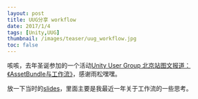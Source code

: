 ```yaml
---
layout: post
title: UUG分享 workflow
date: 2017/1/4
tags: [Unity,UUG]
thumbnail: /images/teaser/uug_workflow.jpg
toc: false
---
```


咳咳，去年圣诞参加的一个活动[Unity User Group 北京站图文报道：《AssetBundle与工作流》](http://forum.china.unity3d.com/thread-22329-1-1.html)，感谢雨松嘿嘿。

<!--more-->

放一下当时的[slides](/downloads/unity_workflow.pptx)，里面主要是我最近一年关于工作流的一些思考。